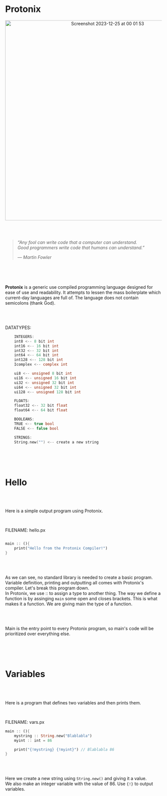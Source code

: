 # Protonix

<p align="center"> <img width="643" alt="Screenshot 2023-12-25 at 00 01 53" src="https://github.com/CatX711/Protonix/assets/104099162/1a9dfe3e-9558-421d-930f-0c05fd6d4544"> </p>

<br />
<br />

>*“Any fool can write code that a computer can understand. <br />
>Good programmers write code that humans can understand.”* <br />
>
>*― Martin Fowler*


<br />
<br />
<br />

**Protonix** is a generic use compiled programming language designed for ease of use and readability. It attempts to lessen the mass boilerplate which current-day languages are full of. The language does not contain semicolons (thank God).

<br />
<br />


DATATYPES:

```c
    INTEGERS:   
    int8 <-- 8 bit int  
    int16 <-- 16 bit int
    int32 <-- 32 bit int
    int64 <-- 64 bit int
    int128 <-- 128 bit int
    Icomplex <-- complex int

    ui8 <-- unsigned 8 bit int   
    ui16 <-- unsigned 16 bit int
    ui32 <- unsigned 32 bit int
    ui64 <-- unsigned 32 bit int
    ui128 <-- unsigned 128 bit int 

    FLOATS:   
    float32 <-- 32 bit float
    float64 <-- 64 bit float 

    BOOLEANS:
    TRUE <-- true bool
    FALSE <-- false bool

    STRINGS:
    String.new("") <-- create a new string
```    


<br />
<br />
<br />


# Hello

<br />
<br />

Here is a simple output program using Protonix.

<br />

FILENAME: hello.px
```rs

main :: (){
    print("Hello from the Protonix Compiler!")
}
```

<br />
<br />

As we can see, no standard library is needed to create a basic program. Variable definition, printing and outputting all comes with Protonix's compiler. Let's break this program down. <br />
In Protonix, we use :: to assign a type to another thing. The way we define a function is by assinging `main` some open and closes brackets. This is what makes it a function.
We are giving main the type of a function.

<br />
<br />

Main is the entry point to every Protonix program, so main's code will be prioritized over everything else. <br />


<br />
<br />
<br />

# Variables

<br />
<br />

Here is a program that defines two variables and then prints them. 

<br />

FILENAME: vars.px
```rs
main :: (){
    mystring :: String.new("Blablabla")
    myint :: int = 86

    print("{!mystring} {!myint}") // Blablabla 86
}
```

<br />
<br />

Here we create a new string using `String.new()` and giving it a value. <br />
We also make an integer variable with the value of 86. Use `{!}` to output variables.



<!--
Syntax test
```rs
include stdio::*

main :: (){
    mystring :: String.new("Bolablaca")

    print("Hello from the Protonix Compiler!")
    print("{!mystring}")

    stdio.scan(something i dunno);
}
```
-->
